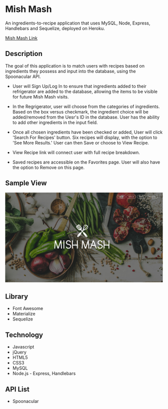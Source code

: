 # Mish Mash

An ingredients-to-recipe application that uses MySQL, Node, Express, Handlebars and Sequelize, deployed on Heroku. 

[Mish Mash Link](http://immense-ravine-59091.herokuapp.com/ "project-2 Link")


## Description

The goal of this application is to match users with recipes based on ingredients they possess and input into the database, using the Spoonacular API.

+ User will Sign Up/Log In to ensure that ingredients added to their refrigerator are added to the database, allowing the items to be visible for future Mish Mash visits.

+ In the Regrigerator, user will choose from the categories of ingredients. Based on the box versus checkmark, the ingredient choice will be added/removed from the Uesr's ID in the database. User has the ability to add other ingredients in the input field.

+ Once all chosen ingredients have been checked or added, User will click 'Search For Recipes' button. Six recipes will display, with the option to 'See More Results.' User can then Save or choose to View Recipe.

+ View Recipe link will connect user with full recipe breakdown.

+ Saved recipes are accessible on the Favorites page. User will also have the option to Remove on this page.


## Sample View

![Mish Mash App Screenshot](/public/images/screenshot.jpg/)


## Library 

+ Font Awesome
+ Materialize
+ Sequelize


## Technology

+ Javascript
+ jQuery
+ HTML5
+ CSS3
+ MySQL
+ Node.js - Express, Handlebars


## API List

+ Spoonacular

